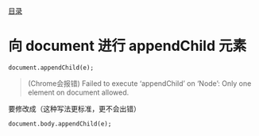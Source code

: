 [目录](./)
# 向 document 进行 appendChild 元素

```
document.appendChild(e);
```

> (Chrome会报错)
> Failed to execute ‘appendChild’ on ‘Node’: Only one element on document allowed.

要修改成（这种写法更标准，更不会出错）

```
document.body.appendChild(e);
```